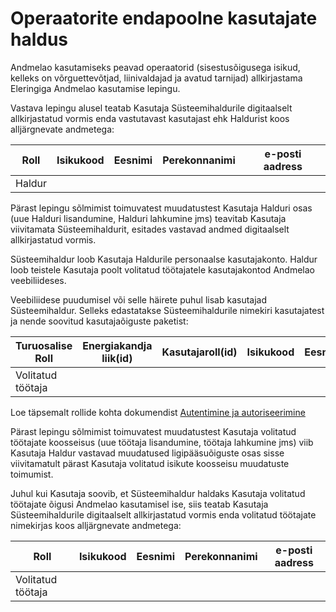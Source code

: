 # Operaatorite endapoolne kasutajate haldus

Andmelao kasutamiseks peavad operaatorid (sisestusõigusega isikud, kelleks on võrguettevõtjad, liinivaldajad ja avatud tarnijad) allkirjastama Eleringiga Andmelao kasutamise lepingu.

Vastava lepingu alusel teatab Kasutaja Süsteemihaldurile digitaalselt allkirjastatud vormis enda vastutavast kasutajast ehk Haldurist koos alljärgnevate andmetega:

| Roll   | Isikukood | Eesnimi | Perekonnanimi | e-posti aadress |
|--------|-----------|---------|---------------|-----------------|
| Haldur |           |         |               |                 |

Pärast lepingu sõlmimist toimuvatest muudatustest Kasutaja Halduri osas (uue Halduri lisandumine, Halduri lahkumine jms) teavitab Kasutaja viivitamata Süsteemihaldurit, esitades vastavad andmed digitaalselt allkirjastatud vormis.

Süsteemihaldur loob Kasutaja Haldurile personaalse kasutajakonto. Haldur loob teistele Kasutaja poolt volitatud töötajatele kasutajakontod Andmelao veebiliideses.

Veebiliidese puudumisel või selle häirete puhul lisab kasutajad Süsteemihaldur. Selleks edastatakse Süsteemihaldurile nimekiri kasutajatest ja nende soovitud kasutajaõiguste paketist:

| Turuosalise Roll  | Energiakandja liik(id) | Kasutajaroll(id) | Isikukood | Eesnimi | Perekonnanimi | e-posti aadress |
|-------------------|------------------------|------------------|-----------|---------|---------------|-----------------|
| Volitatud töötaja |                        |                  |           |         |               |                 |

Loe täpsemalt rollide kohta dokumendist [Autentimine ja autoriseerimine](02-autentimine-ja-autoriseerimine.md)

Pärast lepingu sõlmimist toimuvatest muudatustest Kasutaja volitatud töötajate koosseisus (uue töötaja lisandumine, töötaja lahkumine jms) viib Kasutaja Haldur vastavad muudatused ligipääsuõiguste osas sisse viivitamatult pärast Kasutaja volitatud isikute koosseisu muudatuste toimumist.

Juhul kui Kasutaja soovib, et Süsteemihaldur haldaks Kasutaja volitatud töötajate õigusi Andmelao kasutamisel ise, siis teatab Kasutaja Süsteemihaldurile digitaalselt allkirjastatud vormis enda volitatud töötajate nimekirjas koos alljärgnevate andmetega:

| Roll              | Isikukood | Eesnimi | Perekonnanimi | e-posti aadress |
|-------------------|-----------|---------|---------------|-----------------|
| Volitatud töötaja |           |         |               |                 |
